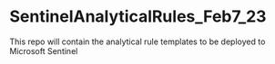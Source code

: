 # SentinelAnalyticalRules_Feb7_23
This repo will contain the analytical rule templates to be deployed to Microsoft Sentinel
